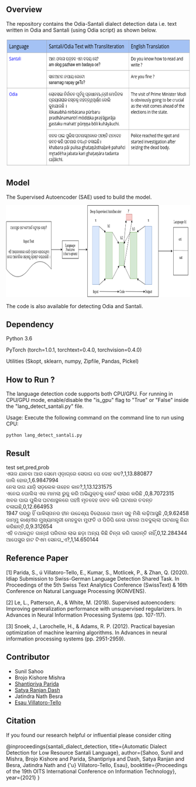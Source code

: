 Overview
---------

The repository contains the Odia-Santali dialect detection data i.e. text written in Odia and Santali (using Odia script) as shown below. 

<p align="center">
  <img src="santali_sample.png" width="600" height="350">
</p>

Model
-------
The Supervised Autoencoder (SAE) used to build the model.

<p align="center">
  <img src="santali.png" width="900" height="250">
</p>

The code is also available for detecting Odia and Santali.  


Dependency
----------

Python 3.6

PyTorch (torch=1.0.1, torchtext=0.4.0, torchvision=0.4.0)

Utilities (Skopt, sklearn, numpy, Zipfile, Pandas, Pickel) 

How to Run ?
-------------
The language detection code supports both CPU/GPU. For running in CPU/GPU mode, enable/disable the "is_gpu" flag to "True" or "False" inside the "lang_detect_santali.py" file. 

Usage: Execute the following command on the command line to run using CPU:
```
python lang_detect_santali.py
```

Result
-------
test set,pred,prob  
ଏତାଜ ଯାନବା ଆର ସେମେ ଓ଼ଜ଼ାଗ୍ରେ ସେଦାଗ ପେ ଦୋହ କବ?,1,13.880877  
ଜାଲି ହୋର,1,6.9847994  
ନେସ ଦାଗ ଯାଜ଼ି ସଡ଼ଲେକ ତାହେନ କାନ?,1,13.1231575  
ଏନେଇ ପୋଲିସ ଏକ ମାମଲା ରୁଜୁ କରି ଅଭିଯୁକ୍ତକୁ କୋର୍ଟ ଚାଲାଣ କରିଛି ,0,8.7072315  
ଖବର ପାଇ ପୁଲିସ ଘଟଣାସ୍ଥଳରେ ପହଞ୍ଚି ମୃତଦେହ ଜବତ କରି ଘଟଣାର ତଦନ୍ତ ଚଳାଇଛି,0,12.664953  
1947 ପରରୁ ହିଁ ପାକିସ୍ତାନର ହୀନ ଉଦ୍ଦେଶ୍ୟ ବିରୋଧରେ ଆମେ ସବୁ ମିଶି ଲଢ଼ିଆସୁଛି ,0,9.62458  
ଜାମ୍ମୁ କାଶ୍ମୀର ମୁଖ୍ୟମନ୍ତ୍ରୀ ମେହବୁବା ମୁଫତି ଓ ପିଡିପି ନେତା ଓମାର ଅବଦୁଲ୍ଲା ଘଟଣାକୁ ନିନ୍ଦା କରିଛନ୍ତି,0,9.312654  
ଏହି ତଥାକଥିତ ଗାନ୍ଧୀ ପରିବାର ଲାଭ ଛଡ଼ା ଅନ୍ୟ କିଛି ଚିନ୍ତା କରି ପାରନ୍ତି ନାହିଁ,0,12.284344  
ଆପେସୁର ହାଟ ଟିଏମ  ସେନଗ_ଏ?,1,14.650144  


Reference Paper
---------------

[1] Parida, S., ú Villatoro-Tello, E., Kumar, S., Motlicek, P., & Zhan, Q. (2020). Idiap Submission to Swiss-German Language Detection Shared Task. In Proceedings of the 5th Swiss Text Analytics Conference (SwissText) & 16th Conference on Natural Language Processing (KONVENS).

[2] Le, L., Patterson, A., & White, M. (2018). Supervised autoencoders: Improving generalization performance with unsupervised regularizers. In Advances in Neural Information Processing Systems (pp. 107-117).

[3] Snoek, J., Larochelle, H., & Adams, R. P. (2012). Practical bayesian optimization of machine learning algorithms. In Advances in neural information processing systems (pp. 2951-2959).

Contributor
------------
- Sunil Sahoo
- Brojo Kishore Mishra
- [Shantipriya Parida](https://www.idiap.ch/~sparida/)
- [Satya Ranjan Dash](https://ksca.kiit.ac.in/profiles/satya-ranjan-dash/)
- Jatindra Nath Besra
- [Esau Villatoro-Tello](https://www.idiap.ch/~evillatoro/) 

Citation
--------

If you found our research helpful or influential please consider citing

@inproceedings{santali_dialect_detection,
  title={Automatic Dialect Detection for Low Resource Santali Language},
  author={Sahoo, Sunil and Mishra, Brojo Kishore and Parida, Shantipriya and Dash, Satya Ranjan and Besra, Jatindra Nath and {\'u} Villatoro-Tello, Esau},
  booktitle={Proceedings of the 19th OITS International Conference on Information Technology},
  year={2021}
}
